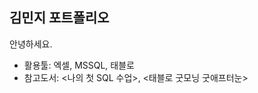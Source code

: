 김민지 포트폴리오
---------------------------------------------------------
안녕하세요. 

- 활용툴: 엑셀, MSSQL, 태블로
- 참고도서: <나의 첫 SQL 수업>, <태블로 굿모닝 굿애프터눈>





